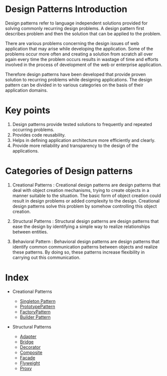 # Design Patterns Introduction
Design patterns refer to language independent solutions provided for solving commonly recurring design problems. A design pattern first describes problem and then the solution that can be applied to the problem.

There are various problems concerning the design issues of web application that may arise while developing the application. Some of the problems occur more often and creating a solution from scratch all over again every time the problem occurs results in wastage of time and efforts involved in the process of development of the web or enterprise application.

Therefore design patterns have been developed that provide proven solution to recurring problems while designing applications. The design pattern can be divided in to various categories on the basis of their application domains.

# Key points
1)	Design patterns provide tested solutions to frequently and repeated occurring problems.
2)	Provides code reusability.
3)	Helps in defining application architecture more efficiently and clearly.
4)	Provide more reliability and transparency to the design of the applications.

# Categories of Design patterns
1) Creational Patterns : Creational design patterns are design patterns that deal with object creation mechanisms, trying to create objects in a manner suitable to the situation. The basic form of object creation could result in design problems or added complexity to the design. Creational design patterns solve this problem by somehow controlling this object creation.

2) Structural Patterns : Structural design patterns are design patterns that ease the design by identifying a simple way to realize relationships between entities.

3) Behavioral Pattern : Behavioral design patterns are design patterns that identify common communication patterns between objects and realize these patterns. By doing so, these patterns increase flexibility in carrying out this communication.

# Index

- Creational Patterns
  - [Singleton Pattern]()
  - [PrototypePattern]()
  - [FactoryPattern]()
  - [Builder Pattern]()
  
- Structural Patterns
  - [Adapter]()
  - [Bridge]()
  - [Decorator]()
  - [Composite]()
  - [Facade]()
  - [Flyweight]()
  - [Proxy]()
  
  

 

